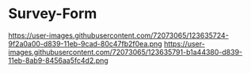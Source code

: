 # Survey-Form

https://user-images.githubusercontent.com/72073065/123635724-9f2a0a00-d839-11eb-9cad-80c47fb2f0ea.png
https://user-images.githubusercontent.com/72073065/123635791-b1a44380-d839-11eb-8ab9-8456aa5fc4d2.png
